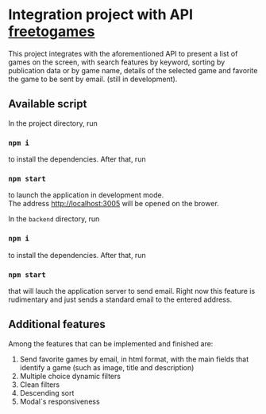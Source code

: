 # Integration project with API [freetogames](https://www.freetogame.com/api-doc)

This project integrates with the aforementioned API to present a list of games on the screen, with search features by keyword, sorting by publication data or by game name, details of the selected game and favorite the game to be sent by email. (still in development).

## Available script

In the project directory, run
### `npm i`

to install the dependencies. After that, run

### `npm start`

to launch the application in development mode.\
The address [http://localhost:3005](http://localhost:3005) will be opened on the brower.

In the `backend` directory, run
### `npm i`

to install the dependencies. After that, run

### `npm start`

that will lauch the application server to send email. Right now this feature is rudimentary and just sends a standard email to the entered address.      

## Additional features

Among the features that can be implemented and finished are:

1. Send favorite games by email, in html format, with the main fields that identify a game (such as image, title and description)
2. Multiple choice dynamic filters
3. Clean filters
4. Descending sort
5. Modal`s responsiveness
